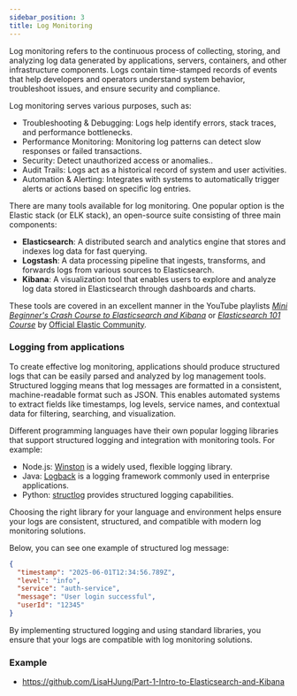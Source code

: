 ```yaml
---
sidebar_position: 3
title: Log Monitoring
---
```


<!--Teemu jatkaa tästä-->

Log monitoring refers to the continuous process of collecting, storing, and analyzing log data generated by applications, servers, containers, and other infrastructure components. Logs contain time-stamped records of events that help developers and operators understand system behavior, troubleshoot issues, and ensure security and compliance.

Log monitoring serves various purposes, such as:
- Troubleshooting & Debugging: Logs help identify errors, stack traces, and performance bottlenecks.
- Performance Monitoring: Monitoring log patterns can detect slow responses or failed transactions.
- Security: Detect unauthorized access or anomalies..
- Audit Trails: Logs act as a historical record of system and user activities.
- Automation & Alerting: Integrates with systems to automatically trigger alerts or actions based on specific log entries.

There are many tools available for log monitoring. One popular option is the Elastic stack (or ELK stack), an open-source suite consisting of three main components:

- **Elasticsearch**: A distributed search and analytics engine that stores and indexes log data for fast querying.
- **Logstash**: A data processing pipeline that ingests, transforms, and forwards logs from various sources to Elasticsearch.
- **Kibana**: A visualization tool that enables users to explore and analyze log data stored in Elasticsearch through dashboards and charts.

These tools are covered in an excellent manner in the YouTube playlists [*Mini Beginner's Crash Course to Elasticsearch and Kibana*](https://www.youtube.com/playlist?list=PL_mJOmq4zsHbcdoeAwNWuhEWwDARMMBta) or [*Elasticsearch 101 Course*](https://www.youtube.com/playlist?list=PL_mJOmq4zsHbHFer6CGTd-1qoqEQ0qkQm) by [Official Elastic Community](https://www.youtube.com/@OfficialElasticCommunity).


### Logging from applications

To create effective log monitoring, applications should produce structured logs that can be easily parsed and analyzed by log management tools. Structured logging means that log messages are formatted in a consistent, machine-readable format such as JSON. This enables automated systems to extract fields like timestamps, log levels, service names, and contextual data for filtering, searching, and visualization.

Different programming languages have their own popular logging libraries that support structured logging and integration with monitoring tools. For example:

- Node.js: [Winston](https://github.com/winstonjs/winston) is a widely used, flexible logging library.
- Java: [Logback](https://logback.qos.ch/) is a logging framework commonly used in enterprise applications.
- Python: [structlog](https://www.structlog.org/) provides structured logging capabilities.

Choosing the right library for your language and environment helps ensure your logs are consistent, structured, and compatible with modern log monitoring solutions.

Below, you can see one example of structured log message:

```json title="JSON log message (Node.js with Winston)"
{
  "timestamp": "2025-06-01T12:34:56.789Z",
  "level": "info",
  "service": "auth-service",
  "message": "User login successful",
  "userId": "12345"
}
```
By implementing structured logging and using standard libraries, you ensure that your logs are compatible with  log monitoring solutions.


### Example

* https://github.com/LisaHJung/Part-1-Intro-to-Elasticsearch-and-Kibana

